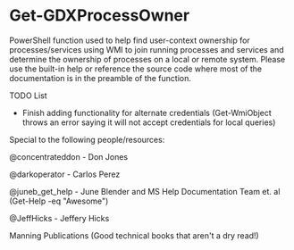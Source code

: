 Get-GDXProcessOwner
===================

PowerShell function used to help find user-context ownership for processes/services using WMI to join running processes and services and determine the ownership of processes on a local or remote system.  Please use the built-in help or reference the source code where most of the documentation is in the preamble of the function.



TODO List
+ Finish adding functionality for alternate credentials (Get-WmiObject throws an error saying it will not accept credentials for local queries)

Special to the following people/resources:

@concentrateddon - Don Jones

@darkoperator - Carlos Perez

@juneb_get_help - June Blender and MS Help Documentation Team et. al (Get-Help -eq "Awesome")

@JeffHicks - Jeffery Hicks

Manning Publications (Good technical books that aren't a dry read!)
